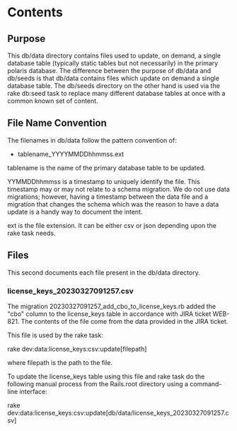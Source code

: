 # Contents

## Purpose

This db/data directory contains files used to update, on demand, a single database table (typically static tables but not necessarily) in the primary polaris database.  The difference between the purpose of db/data and db/seeds is that db/data contains files which update on demand a single database table.  The db/seeds directory on the other hand is used via the rake db:seed task to replace many different database tables at once with a common known set of content.

## File Name Convention

The filenames in db/data follow the pattern convention of:

* tablename_YYYYMMDDhhmmss.ext

tablename is the name of the primary database table to be updated.

YYMMDDhhmmss is a timestamp to uniquely identify the file.  This timestamp may or may not relate to a schema migration.  We do not use data migrations; however, having a timestamp between the data file and a migration that changes the schema which was the reason to have a data update is a handy way to document the intent.

ext is the file extension.  It can be either csv or json depending upon the rake task needs.

## Files

This second documents each file present in the db/data directory.

### license_keys_20230327091257.csv

The migration 20230327091257_add_cbo_to_license_keys.rb added the "cbo" column to the license_keys table in accordance with JIRA ticket WEB-821.  The contents of the file come from the data provided in the JIRA ticket.

This file is used by the rake task:

rake dev:data:license_keys:csv:update[filepath]

where filepath is the path to the file.

To update the license_keys table using this file and rake task do the following manual process from the Rails.root directory using a command-line interface:

rake dev:data:license_keys:csv:update[db/data/license_keys_20230327091257.csv]


<!-- Insert the filename and comment for the next file above this line. -->
